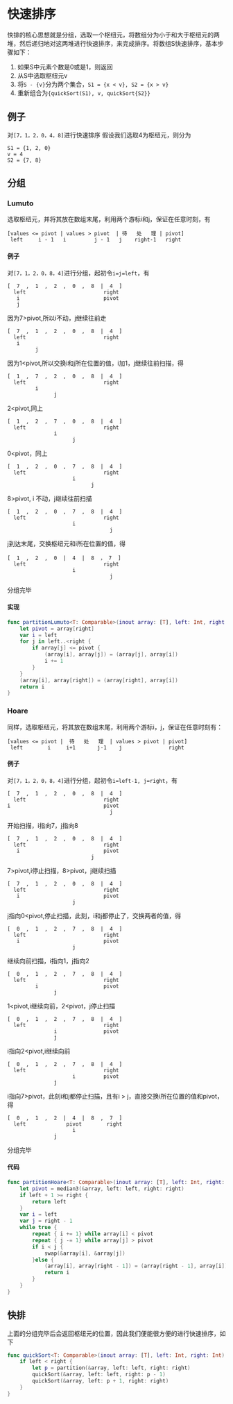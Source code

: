 # 快速排序
快排的核心思想就是分组，选取一个枢纽元，将数组分为小于和大于枢纽元的两堆，然后递归地对这两堆进行快速排序，来完成排序。将数组S快速排序，基本步骤如下：

1. 如果S中元素个数是0或是1，则返回 
2. 从S中选取枢纽元v
3. 将`S - {v}`分为两个集合，`S1 = {x < v}, S2 = {x > v}`
4. 重新组合为`{quickSort(S1), v, quickSort{S2}}`

## 例子
对`[7，1，2，0，4，8]`进行快速排序
假设我们选取4为枢纽元，则分为

```
S1 = {1, 2, 0}
v = 4
S2 = {7, 8}
```

## 分组
### Lumuto
选取枢纽元，并将其放在数组末尾，利用两个游标i和j，保证在任意时刻，有

```
[values <= pivot | values > pivot  | 待   处   理 | pivot]
 left     i - 1   i         j - 1   j    right-1   right
```
#### 例子
对`[7，1，2，0，8，4]`进行分组，起初令`i=j=left`，有

```
[  7  ,  1  ,  2  ,  0  ,  8  |  4  ]
  left                         right
   i                           pivot
   j
```
因为7>pivot,所以i不动，j继续往前走

```
[  7  ,  1  ,  2  ,  0  ,  8  |  4  ]
  left                         right
   i     
         j
```
因为1<pivot,所以交换i和j所在位置的值，i加1，j继续往前扫描，得

```
[  1  ,  7  ,  2  ,  0  ,  8  |  4  ]
  left                         right
         i     
               j
```
2<pivot,同上

```
[  1  ,  2  ,  7  ,  0  ,  8  |  4  ]
  left                         right
               i     
                     j
```
0<pivot，同上

```
[  1  ,  2  ,  0  ,  7  ,  8  |  4  ]
  left                         right
                     i     
                           j
```
8>pivot, i 不动，j继续往前扫描

```
[  1  ,  2  ,  0  ,  7  ,  8  |  4  ]
  left                         right
                     i     
                                 j
```
j到达末尾，交换枢纽元和i所在位置的值，得

```
[  1  ,  2  ,  0  |  4  |  8  ， 7  ]
  left                         right
                     i     
                                 j
```
分组完毕

#### 实现

```swift
func partitionLumuto<T: Comparable>(inout array: [T], left: Int, right: Int) -> Int {
    let pivot = array[right]
    var i = left
    for j in left..<right {
        if array[j] <= pivot {
            (array[i], array[j]) = (array[j], array[i])
            i += 1
        }
    }
    (array[i], array[right]) = (array[right], array[i])
    return i
}
```
### Hoare
同样，选取枢纽元，将其放在数组末尾，利用两个游标i，j，保证在任意时刻有：

```
[values <= pivot |  待   处   理  | values > pivot | pivot]
 left        i     i+1       j-1    j               right
```
#### 例子
对`[7，1，2，0，8，4]`进行分组，起初令`i=left-1, j=right`，有

```
[  7  ,  1  ,  2  ,  0  ,  8  |  4  ]
  left                         right
i                              pivot
                                 j
```
开始扫描，i指向7，j指向8

```
[  7  ,  1  ,  2  ,  0  ,  8  |  4  ]
  left                         right
   i                           pivot
                           j
```
7>pivot,i停止扫描，8>pivot，j继续扫描

```
[  7  ,  1  ,  2  ,  0  ,  8  |  4  ]
  left                         right
   i                           pivot
                     j
```
j指向0<pivot,停止扫描，此刻，i和j都停止了，交换两者的值，得

```
[  0  ,  1  ,  2  ,  7  ,  8  |  4  ]
  left                         right
   i                           pivot
                     j
```
继续向前扫描，i指向1，j指向2

```
[  0  ,  1  ,  2  ,  7  ,  8  |  4  ]
  left                         right
         i                     pivot
               j
```
1<pivot,i继续向前，2<pivot，j停止扫描

```
[  0  ,  1  ,  2  ,  7  ,  8  |  4  ]
  left                         right
               i               pivot
               j
```
i指向2<pivot,i继续向前

```
[  0  ,  1  ,  2  ,  7  ,  8  |  4  ]
  left                         right
                     i         pivot
               j
```
i指向7>pivot，此刻i和j都停止扫描，且有i > j，直接交换i所在位置的值和pivot，得

```
[  0  ,  1  ,  2  |  4  |  8  ,  7  ]
  left             pivot        right
                     i         
               j
```
分组完毕
#### 代码

```swift
func partitionHoare<T: Comparable>(inout array: [T], left: Int, right: Int) -> Int {
    let pivot = median3(&array, left: left, right: right)
    if left + 1 >= right {
        return left
    }
    var i = left
    var j = right - 1
    while true {
        repeat { i += 1} while array[i] < pivot
        repeat { j -= 1} while array[j] > pivot
        if i < j {
            swap(&array[i], &array[j])
        }else {
            (array[i], array[right - 1]) = (array[right - 1], array[i])
            return i
        }
    }
}
```
## 快排
上面的分组完毕后会返回枢纽元的位置，因此我们便能很方便的进行快速排序，如下

```swift
func quickSort<T: Comparable>(inout array: [T], left: Int, right: Int) {
    if left < right {
        let p = partition(&array, left: left, right: right)
        quickSort(&array, left: left, right: p - 1)
        quickSort(&array, left: p + 1, right: right)
    }
}
```


